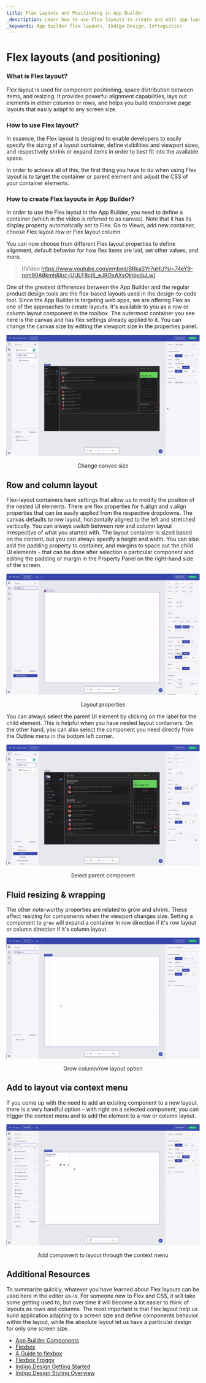 ```yaml
---
title: Flex Layouts and Positioning in App Builder
_description: Learn how to use Flex layouts to create and edit app layouts in App Builder. It's available to you as a row or column layout component in the toolbox.
_keywords: App builder flex layouts, Indigo Design, Infragistics
---
```


# Flex layouts (and positioning) 
### What is Flex layout?  
Flex layout is used for component positioning, space distribution between items, and resizing. It provides powerful alignment capabilities, lays out elements in either columns or rows, and helps you build responsive page layouts that easily adapt to any screen size.

### How to use Flex layout? 
In essence, the Flex layout is designed to enable developers to easily specify the sizing of a layout container, define visibilities and viewport sizes, and respectively shrink or expand items in order to best fit into the available space.

In order to achieve all of this, the first thing you have to do when using Flex layout is to target the container or parent element and adjust the CSS of your container elements.  

### How to create Flex layouts in App Builder? 
In order to use the Flex layout in the App Builder, you need to define a container (which in the video is referred to as canvas). Note that it has its display property automatically set to Flex. Go to Views, add new container, choose Flex layout row or Flex layout column. 

You can now choose from different Flex layout properties to define alignment, default behavior for how flex items are laid, set other values, and more. 

> [!Video https://www.youtube.com/embed/BRkaSYr7qHU?si=74eY9-rqm90A8kmh&list=UULF8cj8_eJROxAXsOjhbvduLw]

One of the greatest differences between the App Builder and the regular product design tools are the flex-based layouts used in the design-to-code tool. Since the App Builder is targeting web apps, we are offering Flex as one of the approaches to create layouts. It's available to you as a row or column layout component in the toolbox. The outermost container you see here is the canvas and has flex settings already applied to it. You can change the canvas size by editing the viewport size in the properties panel. 

![edit-create-canvas-size-Indigo-Design-App-Builder](../images/edit-create-canvas-size-Indigo-Design-App-Builder.gif)
<p style="text-align:center;">Change canvas size</p>

## Row and column layout 

Flex-layout containers have settings that allow us to modify the position of the nested UI elements. There are flex properties for h.align and v.align properties that can be easily applied from the respective dropdowns. The canvas defaults to row layout, horizontally aligned to the left and stretched vertically. You can always switch between row and column layout irrespective of what you started with. The layout container is sized based on the content, but you can always specify a height and width. You can also add the padding property to container, and margins to space out the child UI elements - that can be done after selection a particular component and editing the padding or margin in the Property Panel on the right-hand side of the screen.

![row-column-layout-Indigo-Design-App-Builder](../images/row-column-layout-Indigo-Design-App-Builder.gif)
<p style="text-align:center;">Layout properties</p>

You can always select the parent UI element by clicking on the label for the child element. This is helpful when you have nested layout containers. On the other hand, you can also select the component you need directly from the Outline menu in the bottom left corner.  

![select-parent-Indigo-Design-App-Builder](../images/select-parent-Indigo-Design-App-Builder.gif)
<p style="text-align:center;">Select parent component</p>

## Fluid resizing & wrapping 

The other note-worthy properties are related to grow and shrink. These affect resizing for components when the viewport changes size. Setting a component to `grow` will expand a container in row direction if it's row layout or column direction if it's column layout.  
 
![grow-column-row-layout-Indigo-Design-App-Builder](../images/grow-column-row-layout-Indigo-Design-App-Builder.gif)
<p style="text-align:center;">Grow column/row layout option</p>


## Add to layout via context menu 

If you come up with the need to add an existing component to a new layout, there is a very handful option – with right on a selected component, you can trigger the context menu and to add the element to a row or column layout.  

![add-to-layout-Indigo-Design-App-Builder](../images/add-to-layout-Indigo-Design-App-Builder.gif)
<p style="text-align:center;">Add component to layout through the context menu</p>

## Additional Resources

To summarize quickly, whatever you have learned about Flex layouts can be used here in the editor as-is. For someone new to Flex and CSS, it will take some getting used to, but over time it will become a lot easier to think of layouts as rows and columns. The most important is that Flex layout help us build application adapting to a screen size and define components behavior within the layout, while the absolute layout let us have a particular design for only one screen size. 

<div class="divider--half"></div>

* [App Builder Components](../indigo-design-app-builder-components.md)
* [Flexbox](https://developer.mozilla.org/en-US/docs/Learn/CSS/CSS_layout/Flexbox)
* [A Guide to flexbox](https://css-tricks.com/snippets/css/a-guide-to-flexbox/)
* [Flexbox Froggy](https://flexboxfroggy.com/)
* [Indigo.Design Getting Started](https://www.infragistics.com/products/indigo-design/help/getting-started)
* [Indigo.Design Styling Overview](https://www.infragistics.com/products/indigo-design/help/style/styling-overview)
